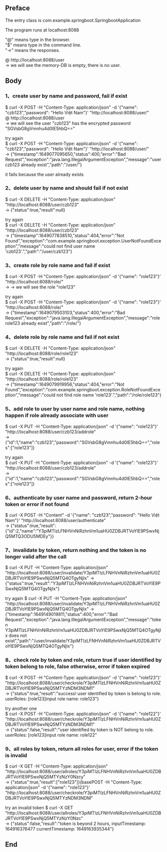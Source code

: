 
## Preface
  
The entry class is com.example.springboot.SpringbootApplication  

The program runs at localhost:8088   

"@" means type in the browser.  
"$" means type in the command line.  
"->" means the responses.   
  
@ http://localhost:8088/user  
-> we will see the memory-DB is empty, there is no user.  


## Body

### 1、create user by name and password, fail if exist  
  
$ curl -X POST -H "Content-Type: application/json" -d '{"name": "czb123","password": "Hello Việt Nam"}' "http://localhost:8088/user/"    
@ http://localhost:8088/user   
-> we will see the user "czb123" has the encrypted password "SGVsbG8gVmnhu4d0IE5hbQ=="  

try again  
$ curl -X POST -H "Content-Type: application/json" -d '{"name": "czb123","password": "Hello Việt Nam"}' "http://localhost:8088/user/"   
-> {"timestamp":1649077095650,"status":400,"error":"Bad Request","exception":"java.lang.IllegalArgumentException","message":"user czb123 already exist","path":"/user/"}   
  
it fails because the user already exists

### 2、delete user by name and should fail if not exist

$ curl -X DELETE -H "Content-Type: application/json" "http://localhost:8088/user/czb123"  
-> {"status":true,"result":null}  
  
try again  
$ curl -X DELETE -H "Content-Type: application/json" "http://localhost:8088/user/czb123"  
-> {"timestamp":1649077838510,"status":404,"error":"Not Found","exception":"com.example.springboot.exception.UserNotFoundException","message":"could not find user name 'czb123'.","path":"/user/czb123"}  
  
### 3、create role by role name and fail if exist  

$ curl -X POST -H "Content-Type: application/json" -d '{"name": "role123"}' "http://localhost:8088/role/"  
-> -> we will see the role "role123"  

try again  
$ curl -X POST -H "Content-Type: application/json" -d '{"name": "role123"}' "http://localhost:8088/role/"  
-> {"timestamp":1649079503103,"status":400,"error":"Bad Request","exception":"java.lang.IllegalArgumentException","message":"role role123 already exist","path":"/role/"}  
  
### 4、delete role by role name and fail if not exist   

$ curl -X DELETE -H "Content-Type: application/json" "http://localhost:8088/role/role123"  
-> {"status":true,"result":null}  

try again  
$ curl -X DELETE -H "Content-Type: application/json" "http://localhost:8088/role/role123"  
-> {"timestamp":1649079919956,"status":404,"error":"Not Found","exception":"com.example.springboot.exception.RoleNotFoundException","message":"could not find role name 'role123'.","path":"/role/role123"}  

### 5、add role to user by user name and role name, nothing happen if role already associate with user  
$ curl -X PUT -H "Content-Type: application/json" -d '{"name": "role123"}' "http://localhost:8088/user/czb123/addrole"  
-> {"id":1,"name":"czb123","password":"SGVsbG8gVmnhu4d0IE5hbQ==","roles":["role123"]}  

try again  
$ curl -X PUT -H "Content-Type: application/json" -d '{"name": "role123"}' "http://localhost:8088/user/czb123/addrole"  
-> {"id":1,"name":"czb123","password":"SGVsbG8gVmnhu4d0IE5hbQ==","roles":["role123"]}  


### 6、authenticate by user name and password, return 2-hour token or error if not found
$ curl -X POST -H "Content" -d '{"name": "czb123","password": "Hello Việt Nam"}' "http://localhost:8088/user/authenticate"  
-> {"status":true,"result":{"id":2,"name":"Y3piMTIzLFNHVnNiRzhnVm1uaHU0ZDBJRTVoYlE9PSwxNjQ5MTQ3ODU5MDEy"}}  

### 7、invalidate by token, return nothing and the token is no longer valid after the call  
$ curl -X PUT -H "Content-Type: application/json" "http://localhost:8088/user/invalidate/Y3piMTIzLFNHVnNiRzhnVm1uaHU0ZDBJRTVoYlE9PSwxNjQ5MTQ4OTgyNjIx"
-> {"status":true,"result":"Y3piMTIzLFNHVnNiRzhnVm1uaHU0ZDBJRTVoYlE9PSwxNjQ5MTQ4OTgyNjIx"}  

try again
$ curl -X PUT -H "Content-Type: application/json" "http://localhost:8088/user/invalidate/Y3piMTIzLFNHVnNiRzhnVm1uaHU0ZDBJRTVoYlE9PSwxNjQ5MTQ4OTgyNjIx"
-> {"timestamp":1649149019811,"status":400,"error":"Bad Request","exception":"java.lang.IllegalArgumentException","message":"token Y3piMTIzLFNHVnNiRzhnVm1uaHU0ZDBJRTVoYlE9PSwxNjQ5MTQ4OTgyNjIx does not exist","path":"/user/invalidate/Y3piMTIzLFNHVnNiRzhnVm1uaHU0ZDBJRTVoYlE9PSwxNjQ5MTQ4OTgyNjIx"}  

### 8、check role by token and role, return true if user identified by token belong to role, false otherwise, error if token expired   
$ curl -X POST -H "Content-Type: application/json" -d '{"name": "role123"}' "http://localhost:8088/user/checkrole/Y3piMTIzLFNHVnNiRzhnVm1uaHU0ZDBJRTVoYlE9PSwxNjQ5MTYzNDM3NDM1"  
-> {"status":true,"result":"success! user identified by token is belong to role. userRoles: [role123]input role name: role123"}  

try another one  
$ curl -X POST -H "Content-Type: application/json" -d '{"name": "role122"}' "http://localhost:8088/user/checkrole/Y3piMTIzLFNHVnNiRzhnVm1uaHU0ZDBJRTVoYlE9PSwxNjQ5MTYzNDM3NDM1"  
-> {"status":false,"result":"user identified by token is NOT belong to role. userRoles: [role123]input role name: role122"  


### 9、all roles by token, return all roles for user, error if the token is invalid
$ curl -X GET -H "Content-Type: application/json" "http://localhost:8088/user/allroles/Y3piMTIzLFNHVnNiRzhnVm1uaHU0ZDBJRTVoYlE9PSwxNjQ5MTYzNzY0Nzcy"  
-> {"status":true,"result":["role123"]}(basePOST -H "Content-Type: application/json" -d '{"name": "role123"}' "http://localhost:8088/user/checkrole/Y3piMTIzLFNHVnNiRzhnVm1uaHU0ZDBJRTVoYlE9PSwxNjQ5MTYzNDM3NDM"  

try an invalid token
$ curl -X GET "http://localhost:8088/user/allroles/Y3piMTIzLFNHVnNiRzhnVm1uaHU0ZDBJRTVoYlE9PSwxNjQ5MTYzNzY0Nzc"   
-> {"status":false,"result":"token is beyond 2 hours, inputTimestamp: 164916376477 currentTimestamp: 1649163935344"}  


## End 
  